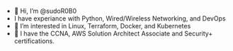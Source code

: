 - 👋 Hi, I’m @sudoR0B0
- I have experiance with Python, Wired/Wireless Networking, and DevOps
- 👀 I’m interested in Linux, Terraform, Docker, and Kubernetes
- 🌱 I have the CCNA, AWS Solution Architect Associate and Security+ certifications. 

<!---
sudorob0/sudorob0 is a ✨ special ✨ repository because its `README.md` (this file) appears on your GitHub profile.
You can click the Preview link to take a look at your changes.
--->
